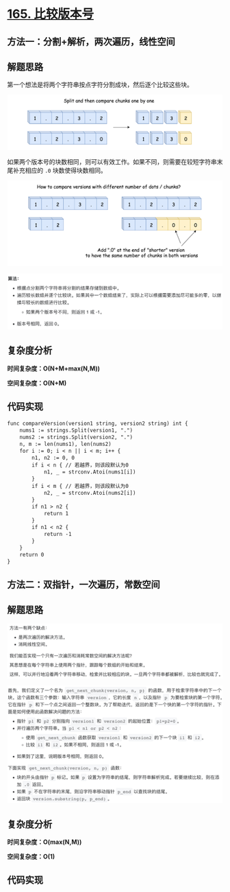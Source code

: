 # [165. 比较版本号](https://leetcode-cn.com/problems/compare-version-numbers/)

## 方法一：分割+解析，两次遍历，线性空间

## 解题思路

第一个想法是将两个字符串按点字符分割成块，然后逐个比较这些块。

![在这里插入图片描述](images/format,png.png)

如果两个版本号的块数相同，则可以有效工作。如果不同，则需要在较短字符串末尾补充相应的 `.0` 块数使得块数相同。

![在这里插入图片描述](images/format,png-20210601081927848.png)

![42C5231E-783B-46C2-9AAF-C1A83D1E17D4](images/42C5231E-783B-46C2-9AAF-C1A83D1E17D4.png)

## 复杂度分析

**时间复杂度：O(N+M+max(N,M))**

**空间复杂度：O(N+M)** 

## 代码实现

```golang
func compareVersion(version1 string, version2 string) int {
	nums1 := strings.Split(version1, ".")
	nums2 := strings.Split(version2, ".")
	n, m := len(nums1), len(nums2)
	for i := 0; i < n || i < m; i++ {
		n1, n2 := 0, 0
		if i < n { // 若越界，则该段默认为0
			n1, _ = strconv.Atoi(nums1[i])
		}
		if i < m { // 若越界，则该段默认为0
			n2, _ = strconv.Atoi(nums2[i])
		}
		if n1 > n2 {
			return 1
		}
		if n1 < n2 {
			return -1
		}
	}
	return 0
}
```

## 方法二：双指针，一次遍历，常数空间

## 解题思路

![34AA01BA-F696-45A8-BCF5-7ECC2D72E8B8](images/34AA01BA-F696-45A8-BCF5-7ECC2D72E8B8.png)

![209642EA-40F2-4A36-92A8-DB6E13D9FA85](images/209642EA-40F2-4A36-92A8-DB6E13D9FA85.png)

## 复杂度分析

**时间复杂度：O(max(N,M))**

**空间复杂度：O(1)** 

## 代码实现

```golang

```

